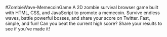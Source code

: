 #ZombieWave-MemecoinGame
A 2D zombie survival browser game built with HTML, CSS, and JavaScript to promote a memecoin. Survive endless waves, battle powerful bosses, and share your score on Twitter. Fast, simple, and fun!
Can you beat the current high score? Share your results to see if you’ve made it!
